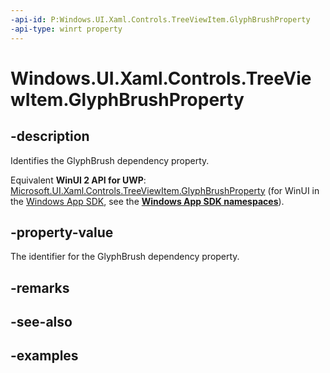 ```yaml
---
-api-id: P:Windows.UI.Xaml.Controls.TreeViewItem.GlyphBrushProperty
-api-type: winrt property
---
```


<!-- Property syntax.
public DependencyProperty GlyphBrushProperty { get; }
-->

# Windows.UI.Xaml.Controls.TreeViewItem.GlyphBrushProperty

## -description

Identifies the GlyphBrush dependency property.

Equivalent **WinUI 2 API for UWP**: [Microsoft.UI.Xaml.Controls.TreeViewItem.GlyphBrushProperty](/windows/winui/api/microsoft.ui.xaml.controls.treeviewitem.glyphbrushproperty) (for WinUI in the [Windows App SDK](/windows/apps/windows-app-sdk/), see the **[Windows App SDK namespaces](/windows/windows-app-sdk/api/winrt/)**).

## -property-value

The identifier for the GlyphBrush dependency property.

## -remarks

## -see-also

## -examples

